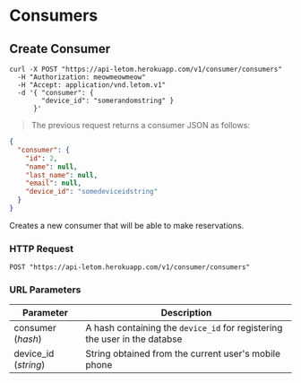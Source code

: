 # Consumers

## Create Consumer

```shell
curl -X POST "https://api-letom.herokuapp.com/v1/consumer/consumers"
  -H "Authorization: meowmeowmeow"
  -H "Accept: application/vnd.letom.v1"
  -d '{ "consumer": {
        "device_id": "somerandomstring" }
      }'
```

> The previous request returns a consumer JSON as follows:

```json
{
  "consumer": {
    "id": 2,
    "name": null,
    "last_name": null,
    "email": null,
    "device_id": "somedeviceidstring"
  }
}
```

Creates a new consumer that will be able to make reservations.

### HTTP Request

`POST "https://api-letom.herokuapp.com/v1/consumer/consumers"`

### URL Parameters

Parameter | Description
--------- | -----------
consumer (*hash*)| A hash containing the `device_id` for registering the user in the databse
device_id (*string*)| String obtained from the current user's mobile phone
